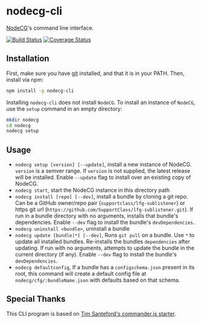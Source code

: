 # nodecg-cli
[NodeCG](https://github.com/nodecg/nodecg)'s command line interface.

[![Build Status](https://travis-ci.org/nodecg/nodecg-cli.svg?branch=master)](https://travis-ci.org/nodecg/nodecg-cli)
[![Coverage Status](https://coveralls.io/repos/github/nodecg/nodecg-cli/badge.svg?branch=master)](https://coveralls.io/github/nodecg/nodecg-cli?branch=master)

## Installation
First, make sure you have [git](http://git-scm.com/) installed, and that it is in your PATH. Then, install via npm:
```sh
npm install -g nodecg-cli
````

Installing `nodecg-cli` does not install `NodeCG`. 
To install an instance of `NodeCG`, use the `setup` command in an empty directory:
```sh
mkdir nodecg
cd nodecg
nodecg setup
```

## Usage
* `nodecg setup [version] [--update]`, install a new instance of NodeCG. `version` is a semver range.
If `version` is not supplied, the latest release will be installed.
Enable `--update` flag to install over an existing copy of NodeCG.
* `nodecg start`, start the NodeCG instance in this directory path
* `nodecg install [repo] [--dev]`, install a bundle by cloning a git repo.
Can be a GitHub owner/repo pair (`supportclass/lfg-sublistener`) or https git url (`https://github.com/SupportClass/lfg-sublistener.git`).
If run in a bundle directory with no arguments, installs that bundle's dependencies.
Enable `--dev` flag to install the bundle's `devDependencies`.
* `nodecg uninstall <bundle>`, uninstall a bundle
* `nodecg update [bundle|*] [--dev]`, Runs `git pull` on a bundle. Use `*` to update all installed bundles. 
Re-installs the bundles `dependencies` after updating. If run with no arguments, 
attempts to update the bundle in the current directory (if any). 
Enable `--dev` flag to install the bundle's `devDependencies`.
* `nodecg defaultconfig`, If a bundle has a `configschema.json` present in its root, this command will create a default
config file at `nodecg/cfg/:bundleName.json` with defaults based on that schema.

## Special Thanks
This CLI program is based on [Tim Santeford's commander.js starter](https://github.com/tsantef/commander-starter).
